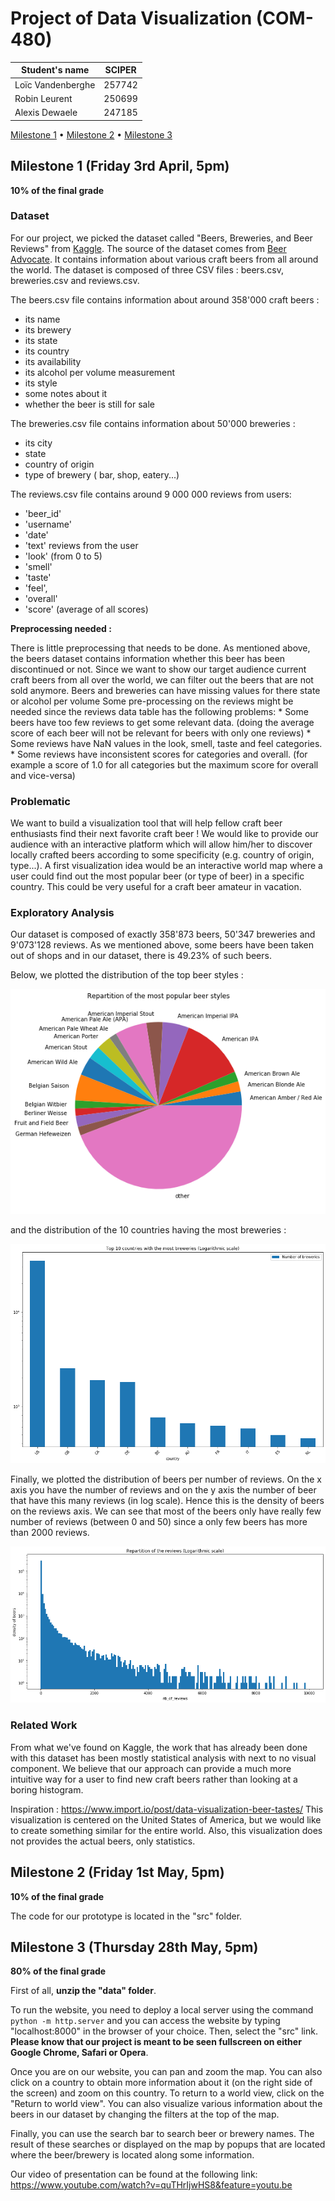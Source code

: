 # Project of Data Visualization (COM-480)

| Student's name | SCIPER |
| -------------- | ------ |
|Loïc Vandenberghe|257742 |
| Robin Leurent|250699 |
| Alexis Dewaele| 247185 |

[Milestone 1](#milestone-1-friday-3rd-april-5pm) • [Milestone 2](#milestone-2-friday-1st-may-5pm) • [Milestone 3](#milestone-3-thursday-28th-may-5pm)

## Milestone 1 (Friday 3rd April, 5pm)

**10% of the final grade**

### Dataset

For our project, we picked the dataset called "Beers, Breweries, and Beer Reviews" from [Kaggle](https://www.kaggle.com/ehallmar/beers-breweries-and-beer-reviews).
The source of the dataset comes from [Beer Advocate](https://www.beeradvocate.com/).
It contains information about various craft beers from all around the world. The dataset is composed of three CSV files : beers.csv, breweries.csv and reviews.csv.

The beers.csv file contains information about around 358'000 craft beers :
* its name
* its brewery
* its state
* its country
* its availability
* its alcohol per volume measurement
* its style
* some notes about it
* whether the beer is still for sale

The breweries.csv file contains information about 50'000 breweries :
* its city
* state
* country of origin
* type of brewery ( bar, shop, eatery...)

The reviews.csv file contains around 9 000 000 reviews from users:
* 'beer_id'
* 'username'
*  'date'
* 'text' reviews from the user
* 'look'  (from 0 to 5)
* 'smell'
* 'taste'
* 'feel',
* 'overall'
* 'score' (average of all scores)

**Preprocessing needed :**

There is little preprocessing that needs to be done. As mentioned above, the beers dataset contains information whether this beer has been discontinued or not. Since we want to show our target audience current craft beers from all over the world, we can filter out the beers that are not sold anymore.
Beers and breweries can have missing values for there state or alcohol per volume
Some pre-processing on the reviews might be needed since the reviews data table has the following problems:
    * Some beers have too few reviews to get some relevant data. (doing the average score of each beer will not be relevant for beers with only one reviews)
    * Some reviews have NaN values in the look, smell, taste and feel categories.
    * Some reviews have inconsistent scores for categories and overall. (for example a score of  1.0 for all categories but the maximum score for overall and vice-versa)


### Problematic

We want to build a visualization tool that will help fellow craft beer enthusiasts find their next favorite craft beer !
We would like to provide our audience with an interactive platform which will allow him/her to discover locally crafted beers according to some specificity (e.g. country of origin, type...).
A first visualization idea would be an interactive world map where a user could find out the most popular beer (or type of beer) in a specific country. This could be very useful for a craft beer amateur in vacation.

### Exploratory Analysis

Our dataset is composed of exactly 358'873 beers, 50'347 breweries and 9'073'128 reviews.
As we mentioned above, some beers have been taken out of shops and in our dataset, there is 49.23% of such beers.

Below, we plotted the distribution of the top beer styles :

<div style="text-align:center"><img src="README_img/BeerStyles.png"></div>

and the distribution of the 10 countries having the most breweries :

<div style="text-align:center"><img src="README_img/Top10countrieswithbreweries.png"></div>

Finally, we plotted the distribution of beers per number of reviews. On the x axis you have the number of reviews and on the y axis the number of beer that have this many reviews (in log scale). Hence this is the density of beers on the reviews axis. We can see that most of the beers only have really few number of reviews (between 0 and 50) since a only few beers has more than 2000 reviews.

<div style="text-align:center"><img src="README_img/Reviews.png"></div>


### Related Work

From what we've found on Kaggle, the work that has already been done with this dataset has been mostly statistical analysis with next to no visual component.
We believe that our approach can provide a much more intuitive way for a user to find new craft beers rather than looking at a boring histogram.

Inspiration : https://www.import.io/post/data-visualization-beer-tastes/
This visualization is centered on the United States of America, but we would like to create something similar for the entire world. Also, this visualization does not provides the actual beers, only statistics.


## Milestone 2 (Friday 1st May, 5pm)

**10% of the final grade**

The code for our prototype is located in the "src" folder.


## Milestone 3 (Thursday 28th May, 5pm)

**80% of the final grade**

First of all, **unzip the "data" folder**.

To run the website, you need to deploy a local server using the command `python -m http.server` and you can access the website by typing "localhost:8000" in the browser of your choice. Then, select the "src" link. **Please know that our project is meant to be seen fullscreen on either Google Chrome, Safari or Opera**.

Once you are on our website, you can pan and zoom the map. You can also click on a country to obtain more information about it (on the right side of the screen) and zoom on this country. To return to a world view, click on the "Return to world view". You can also visualize various information about the beers in our dataset by changing the filters at the top of the map.

Finally, you can use the search bar to search beer or brewery names. The result of these searches or displayed on the map by popups that are located where the beer/brewery is located along some information.


Our video of presentation can be found at the following link:
https://www.youtube.com/watch?v=quTHrIjwHS8&feature=youtu.be
